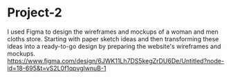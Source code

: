 # Project-2

I used Figma to design the wireframes and mockups of a  woman and men cloths store. 
Starting with paper sketch ideas and then transforming these ideas into a ready-to-go design by preparing the website's wireframes and mockups.
https://www.figma.com/design/6JWK11Lh7DS5kegZrDU6De/Untitled?node-id=18-695&t=vS2L0f1qpvglwnuB-1
